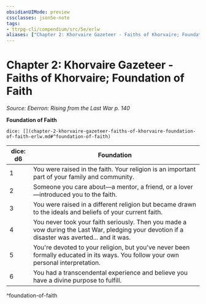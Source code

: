 ```yaml
---
obsidianUIMode: preview
cssclasses: json5e-note
tags:
- ttrpg-cli/compendium/src/5e/erlw
aliases: ["Chapter 2: Khorvaire Gazeteer - Faiths of Khorvaire; Foundation of Faith"]
---
```

# Chapter 2: Khorvaire Gazeteer - Faiths of Khorvaire; Foundation of Faith
*Source: Eberron: Rising from the Last War p. 140* 

**Foundation of Faith**

`dice: [](chapter-2-khorvaire-gazeteer-faiths-of-khorvaire-foundation-of-faith-erlw.md#^foundation-of-faith)`

| dice: d6 | Foundation |
|----------|------------|
| 1 | You were raised in the faith. Your religion is an important part of your family and community. |
| 2 | Someone you care about—a mentor, a friend, or a lover—introduced you to the faith. |
| 3 | You were raised in a different religion but became drawn to the ideals and beliefs of your current faith. |
| 4 | You never took your faith seriously. Then you made a vow during the Last War, pledging your devotion if a disaster was averted... and it was. |
| 5 | You're devoted to your religion, but you've never been formally educated in its ways. You follow your own personal interpretation. |
| 6 | You had a transcendental experience and believe you have a divine purpose to fulfill. |
^foundation-of-faith